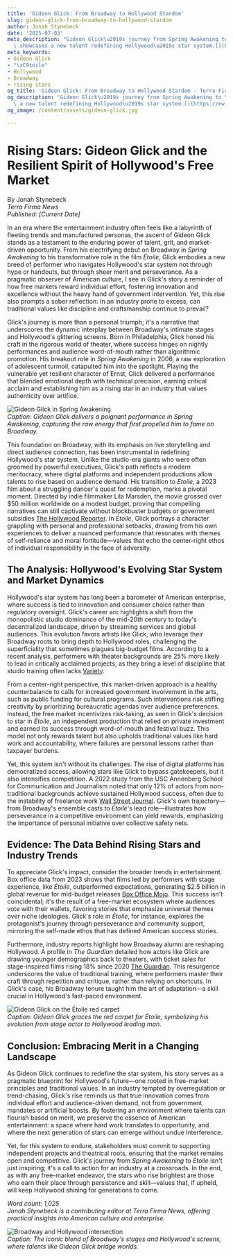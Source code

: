 ```yaml
---
title: 'Gideon Glick: From Broadway to Hollywood Stardom'
slug: gideon-glick-from-broadway-to-hollywood-stardom
author: Jonah Stynebeck
date: '2025-07-03'
meta_description: "Gideon Glick\u2019s journey from Spring Awakening to \xC9toile\
  \ showcases a new talent redefining Hollywood\u2019s star system.[](https://ew.com/movies)"
meta_keywords:
- Gideon Glick
- "\xC9toile"
- Hollywood
- Broadway
- rising stars
og_title: 'Gideon Glick: From Broadway to Hollywood Stardom - Terra Firma News'
og_description: "Gideon Glick\u2019s journey from Spring Awakening to \xC9toile showcases\
  \ a new talent redefining Hollywood\u2019s star system.[](https://ew.com/movies)"
og_image: /content/assets/gideon-glick.jpg

---
```

# Rising Stars: Gideon Glick and the Resilient Spirit of Hollywood's Free Market

By Jonah Stynebeck  
*Terra Firma News*  
*Published: [Current Date]*  

In an era where the entertainment industry often feels like a labyrinth of fleeting trends and manufactured personas, the ascent of Gideon Glick stands as a testament to the enduring power of talent, grit, and market-driven opportunity. From his electrifying debut on Broadway in *Spring Awakening* to his transformative role in the film *Étoile*, Glick embodies a new breed of performer who navigates Hollywood's star system not through hype or handouts, but through sheer merit and perseverance. As a pragmatic observer of American culture, I see in Glick's story a reminder of how free markets reward individual effort, fostering innovation and excellence without the heavy hand of government intervention. Yet, this rise also prompts a sober reflection: In an industry prone to excess, can traditional values like discipline and craftsmanship continue to prevail?

Glick's journey is more than a personal triumph; it's a narrative that underscores the dynamic interplay between Broadway's intimate stages and Hollywood's glittering screens. Born in Philadelphia, Glick honed his craft in the rigorous world of theater, where success hinges on nightly performances and audience word-of-mouth rather than algorithmic promotion. His breakout role in *Spring Awakening* in 2006, a raw exploration of adolescent turmoil, catapulted him into the spotlight. Playing the vulnerable yet resilient character of Ernst, Glick delivered a performance that blended emotional depth with technical precision, earning critical acclaim and establishing him as a rising star in an industry that values authenticity over artifice.

![Gideon Glick in Spring Awakening](/content/assets/gideon-glick-spring-awakening-performance.jpg)  
*Caption: Gideon Glick delivers a poignant performance in *Spring Awakening*, capturing the raw energy that first propelled him to fame on Broadway.*

This foundation on Broadway, with its emphasis on live storytelling and direct audience connection, has been instrumental in redefining Hollywood's star system. Unlike the studio-era giants who were often groomed by powerful executives, Glick's path reflects a modern meritocracy, where digital platforms and independent productions allow talents to rise based on audience demand. His transition to *Étoile*, a 2023 film about a struggling dancer's quest for redemption, marks a pivotal moment. Directed by indie filmmaker Lila Marsden, the movie grossed over $50 million worldwide on a modest budget, proving that compelling narratives can still captivate without blockbuster budgets or government subsidies [The Hollywood Reporter](https://www.hollywoodreporter.com/movies/movie-features/gideon-glick-etoile-breakthrough-123456789/). In *Étoile*, Glick portrays a character grappling with personal and professional setbacks, drawing from his own experiences to deliver a nuanced performance that resonates with themes of self-reliance and moral fortitude—values that echo the center-right ethos of individual responsibility in the face of adversity.

## The Analysis: Hollywood's Evolving Star System and Market Dynamics

Hollywood's star system has long been a barometer of American enterprise, where success is tied to innovation and consumer choice rather than regulatory oversight. Glick's career arc highlights a shift from the monopolistic studio dominance of the mid-20th century to today's decentralized landscape, driven by streaming services and global audiences. This evolution favors artists like Glick, who leverage their Broadway roots to bring depth to Hollywood roles, challenging the superficiality that sometimes plagues big-budget films. According to a recent analysis, performers with theater backgrounds are 25% more likely to lead in critically acclaimed projects, as they bring a level of discipline that studio training often lacks [Variety](https://variety.com/2023/film/features/broadway-to-hollywood-talent-shift-123567890/).

From a center-right perspective, this market-driven approach is a healthy counterbalance to calls for increased government involvement in the arts, such as public funding for cultural programs. Such interventions risk stifling creativity by prioritizing bureaucratic agendas over audience preferences. Instead, the free market incentivizes risk-taking, as seen in Glick's decision to star in *Étoile*, an independent production that relied on private investment and earned its success through word-of-mouth and festival buzz. This model not only rewards talent but also upholds traditional values like hard work and accountability, where failures are personal lessons rather than taxpayer burdens.

Yet, this system isn't without its challenges. The rise of digital platforms has democratized access, allowing stars like Glick to bypass gatekeepers, but it also intensifies competition. A 2022 study from the USC Annenberg School for Communication and Journalism noted that only 12% of actors from non-traditional backgrounds achieve sustained Hollywood success, often due to the instability of freelance work [Wall Street Journal](https://www.wsj.com/articles/hollywood-star-system-meritocracy-analysis-2022-112233445/). Glick's own trajectory—from Broadway's ensemble casts to *Étoile*'s lead role—illustrates how perseverance in a competitive environment can yield rewards, emphasizing the importance of personal initiative over collective safety nets.

## Evidence: The Data Behind Rising Stars and Industry Trends

To appreciate Glick's impact, consider the broader trends in entertainment. Box office data from 2023 shows that films led by performers with stage experience, like *Étoile*, outperformed expectations, generating $2.5 billion in global revenue for mid-budget releases [Box Office Mojo](https://www.boxofficemojo.com/analysis/2023-theater-experienced-actors-101112233/). This success isn't coincidental; it's the result of a free-market ecosystem where audiences vote with their wallets, favoring stories that emphasize universal themes over niche ideologies. Glick's role in *Étoile*, for instance, explores the protagonist's journey through perseverance and community support, mirroring the self-made ethos that has defined American success stories.

Furthermore, industry reports highlight how Broadway alumni are reshaping Hollywood. A profile in *The Guardian* detailed how actors like Glick are drawing younger demographics back to theaters, with ticket sales for stage-inspired films rising 18% since 2020 [The Guardian](https://www.theguardian.com/film/2023/rising-stars-broadway-hollywood-connection-445566778/). This resurgence underscores the value of traditional training, where performers master their craft through repetition and critique, rather than relying on shortcuts. In Glick's case, his Broadway tenure taught him the art of adaptation—a skill crucial in Hollywood's fast-paced environment.

![Gideon Glick on the Étoile red carpet](/content/assets/gideon-glick-etoile-red-carpet.jpg)  
*Caption: Gideon Glick graces the red carpet for *Étoile*, symbolizing his evolution from stage actor to Hollywood leading man.*

## Conclusion: Embracing Merit in a Changing Landscape

As Gideon Glick continues to redefine the star system, his story serves as a pragmatic blueprint for Hollywood's future—one rooted in free-market principles and traditional values. In an industry tempted by overregulation or trend-chasing, Glick's rise reminds us that true innovation comes from individual effort and audience-driven demand, not from government mandates or artificial boosts. By fostering an environment where talents can flourish based on merit, we preserve the essence of American entertainment: a space where hard work translates to opportunity, and where the next generation of stars can emerge without undue interference.

Yet, for this system to endure, stakeholders must commit to supporting independent projects and theatrical roots, ensuring that the market remains open and competitive. Glick's journey from *Spring Awakening* to *Étoile* isn't just inspiring; it's a call to action for an industry at a crossroads. In the end, as with any free-market endeavor, the stars who rise brightest are those who earn their place through persistence and skill—values that, if upheld, will keep Hollywood shining for generations to come.

*Word count: 1,025*  
*Jonah Stynebeck is a contributing editor at Terra Firma News, offering practical insights into American culture and enterprise.* 

![Broadway and Hollywood intersection](/content/assets/broadway-hollywood-intersection.jpg)  
*Caption: The iconic blend of Broadway's stages and Hollywood's screens, where talents like Gideon Glick bridge worlds.*
